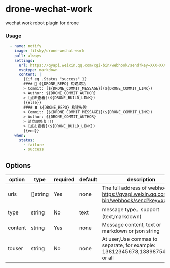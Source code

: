# drone-wechat-work

wechat work robot plugin for drone

### Usage

```yaml
  - name: notify
    image: fifsky/drone-wechat-work
    pull: always
    settings:
      url: https://qyapi.weixin.qq.com/cgi-bin/webhook/send?key=XXX-XXXX-XXX-XXXXX
      msgtype: markdown
      content: |
        {{if eq .Status "success" }}
        #### 🎉 ${DRONE_REPO} 构建成功
        > Commit: [${DRONE_COMMIT_MESSAGE}](${DRONE_COMMIT_LINK})
        > Author: ${DRONE_COMMIT_AUTHOR}
        > [点击查看](${DRONE_BUILD_LINK})
        {{else}}
        #### ❌ ${DRONE_REPO} 构建失败
        > Commit: [${DRONE_COMMIT_MESSAGE}](${DRONE_COMMIT_LINK})
        > Author: ${DRONE_COMMIT_AUTHOR}
        > 请立即修复!!!
        > [点击查看](${DRONE_BUILD_LINK})
        {{end}}
    when:
      status:
        - failure
        - success
```



## Options

| option | type | required | default | description |
| --- | --- | --- | --- | --- |
| urls | []string | Yes | none | The full address of webhook: https://qyapi.weixin.qq.com/cgi-bin/webhook/send?key=xxxxxx |
| type | string | No | text | message type，support (text,markdown) |
| content | string | Yes | none |  Message content, text or markdown or json string |
| touser | string | No | none | At user,Use commas to separate, for example: 13812345678,13898754321 or all |
